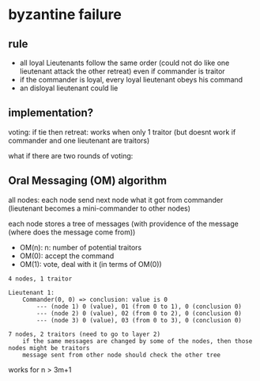 # byzantine failure

## rule

- all loyal Lieutenants follow the same order (could not do like one lieutenant attack the other retreat) even if commander is traitor
- if the commander is loyal, every loyal lieutenant obeys his command
- an disloyal lieutenant could lie

## implementation?

voting: if tie then retreat: works when only 1 traitor (but doesnt work if commander and one lieutenant are traitors)

what if there are two rounds of voting:

## Oral Messaging (OM) algorithm

all nodes: each node send next node what it got from commander (lieutenant becomes a mini-commander to other nodes)

each node stores a tree of messages (with providence of the message (where does the message come from))

- OM(n): n: number of potential traitors
- OM(0): accept the command
- OM(1): vote, deal with it (in terms of OM(0))

```
4 nodes, 1 traitor

Lieutenant 1:
    Commander(0, 0) => conclusion: value is 0
        --- (node 1) 0 (value), 01 (from 0 to 1), 0 (conclusion 0)
        --- (node 2) 0 (value), 02 (from 0 to 2), 0 (conclusion 0)
        --- (node 3) 0 (value), 03 (from 0 to 3), 0 (conclusion 0)

7 nodes, 2 traitors (need to go to layer 2)
    if the same messages are changed by some of the nodes, then those nodes might be traitors
    message sent from other node should check the other tree

```

works for n > 3m+1
